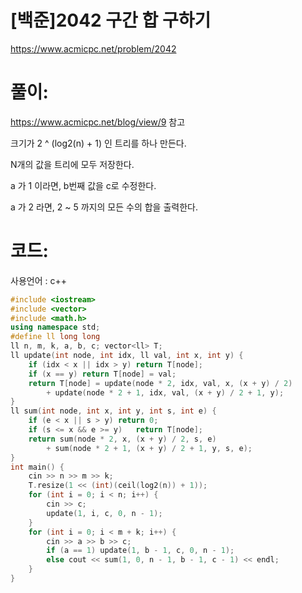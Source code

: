 # [백준]2042 구간 합 구하기

https://www.acmicpc.net/problem/2042

# 풀이:

https://www.acmicpc.net/blog/view/9 참고



크기가 2 ^ (log2(n) + 1)  인 트리를 하나 만든다.

N개의 값을 트리에 모두 저장한다.

a 가 1 이라면, b번째 값을 c로 수정한다.

a 가 2 라면, 2 ~ 5 까지의 모든 수의 합을 출력한다.



# **코드:** 

사용언어 : c++
```c++
#include <iostream>
#include <vector>
#include <math.h>
using namespace std;
#define ll long long
ll n, m, k, a, b, c; vector<ll> T;
ll update(int node, int idx, ll val, int x, int y) {
    if (idx < x || idx > y) return T[node];
    if (x == y) return T[node] = val;
    return T[node] = update(node * 2, idx, val, x, (x + y) / 2) 
        + update(node * 2 + 1, idx, val, (x + y) / 2 + 1, y);
}
ll sum(int node, int x, int y, int s, int e) {
	if (e < x || s > y)	return 0;
	if (s <= x && e >= y)	return T[node];
	return sum(node * 2, x, (x + y) / 2, s, e) 
        + sum(node * 2 + 1, (x + y) / 2 + 1, y, s, e);
}
int main() {
	cin >> n >> m >> k;
	T.resize(1 << (int)(ceil(log2(n)) + 1));
	for (int i = 0; i < n; i++) {
		cin >> c;
		update(1, i, c, 0, n - 1);
	}
	for (int i = 0; i < m + k; i++) {
		cin >> a >> b >> c;
		if (a == 1) update(1, b - 1, c, 0, n - 1);
		else cout << sum(1, 0, n - 1, b - 1, c - 1) << endl;
	}
}
```

